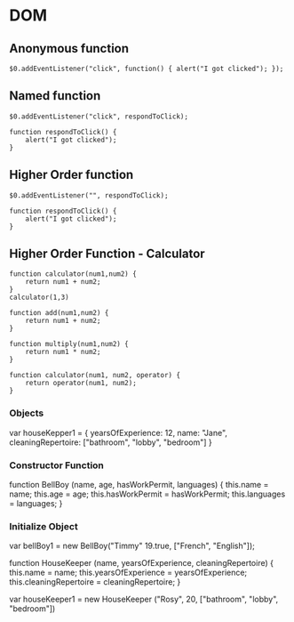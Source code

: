 # DOM

## Anonymous function

```
$0.addEventListener("click", function() { alert("I got clicked"); });
```

## Named function

```
$0.addEventListener("click", respondToClick);

function respondToClick() {
    alert("I got clicked");
}
```

##  Higher Order function


```
$0.addEventListener("", respondToClick);

function respondToClick() {
    alert("I got clicked");
}
```

## Higher Order Function - Calculator

```
function calculator(num1,num2) {
    return num1 + num2;
}
calculator(1,3)
```

```
function add(num1,num2) {
    return num1 + num2;
}

function multiply(num1,num2) {
    return num1 * num2;
}

function calculator(num1, num2, operator) {
    return operator(num1, num2);
}
```

### Objects

var houseKepper1 = {
    yearsOfExperience: 12, 
    name: "Jane",
    cleaningRepertoire: ["bathroom", "lobby", "bedroom"]
}

### Constructor Function

function BellBoy (name, age, hasWorkPermit, languages) {
    this.name = name;
    this.age = age;
    this.hasWorkPermit = hasWorkPermit;
    this.languages = languages;
}

### Initialize Object

var bellBoy1 = new BellBoy("Timmy" 19.true, ["French", "English"]);

function HouseKeeper (name, yearsOfExperience, cleaningRepertoire) {
    this.name = name;
    this.yearsOfExperience = yearsOfExperience;
    this.cleaningRepertoire = cleaningRepertoire;
}

var houseKeeper1 = new HouseKeeper ("Rosy", 20, ["bathroom", "lobby", "bedroom"])